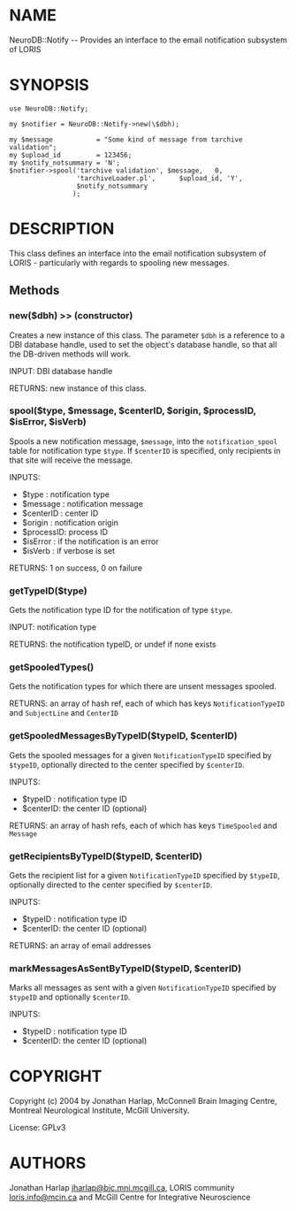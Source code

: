 # NAME

NeuroDB::Notify -- Provides an interface to the email notification subsystem
of LORIS

# SYNOPSIS

    use NeuroDB::Notify;

    my $notifier = NeuroDB::Notify->new(\$dbh);

    my $message           = "Some kind of message from tarchive validation";
    my $upload_id         = 123456;
    my $notify_notsummary = 'N';
    $notifier->spool('tarchive validation', $message,   0,
                     'tarchiveLoader.pl',      $upload_id, 'Y',
                     $notify_notsummary
                    );

# DESCRIPTION

This class defines an interface into the email notification subsystem of
LORIS - particularly with regards to spooling new messages.

## Methods

### new($dbh) >> (constructor)

Creates a new instance of this class. The parameter `$dbh` is a
reference to a DBI database handle, used to set the object's database
handle, so that all the DB-driven methods will work.

INPUT: DBI database handle

RETURNS: new instance of this class.

### spool($type, $message, $centerID, $origin, $processID, $isError, $isVerb)

Spools a new notification message, `$message`, into the `notification_spool`
table for notification type `$type`. If `$centerID` is specified, only
recipients in that site will receive the message.

INPUTS:
  - $type     : notification type
  - $message  : notification message
  - $centerID : center ID
  - $origin   : notification origin
  - $processID: process ID
  - $isError  : if the notification is an error
  - $isVerb   : if verbose is set

RETURNS: 1 on success, 0 on failure

### getTypeID($type)

Gets the notification type ID for the notification of type `$type`.

INPUT: notification type

RETURNS: the notification typeID, or undef if none exists

### getSpooledTypes()

Gets the notification types for which there are unsent messages spooled.

RETURNS: an array of hash ref, each of which has keys `NotificationTypeID` and
`SubjectLine` and `CenterID`

### getSpooledMessagesByTypeID($typeID, $centerID)

Gets the spooled messages for a given `NotificationTypeID` specified by
`$typeID`, optionally directed to the center specified by `$centerID`.

INPUTS:
  - $typeID  : notification type ID
  - $centerID: the center ID (optional)

RETURNS: an array of hash refs, each of which has keys `TimeSpooled` and
`Message`

### getRecipientsByTypeID($typeID, $centerID)

Gets the recipient list for a given `NotificationTypeID` specified by
`$typeID`, optionally directed to the center specified by `$centerID`.

INPUTS:
  - $typeID  : notification type ID
  - $centerID: the center ID (optional)

RETURNS: an array of email addresses

### markMessagesAsSentByTypeID($typeID, $centerID)

Marks all messages as sent with a given `NotificationTypeID` specified by
`$typeID` and optionally `$centerID`.

INPUTS:
  - $typeID  : notification type ID
  - $centerID: the center ID (optional)

# COPYRIGHT

Copyright (c) 2004 by Jonathan Harlap, McConnell Brain Imaging Centre,
Montreal Neurological Institute, McGill University.

License: GPLv3

# AUTHORS

Jonathan Harlap <jharlap@bic.mni.mcgill.ca>,
LORIS community <loris.info@mcin.ca> and McGill Centre for Integrative Neuroscience
